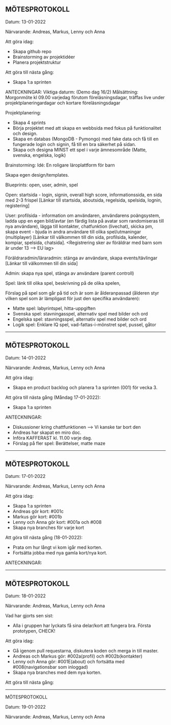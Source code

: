 MÖTESPROTOKOLL
-

Datum: 13-01-2022

Närvarande: Andreas, Markus, Lenny och Anna

Att göra idag:
- Skapa github repo
- Brainstorming av projektidéer
- Planera projektstruktur

Att göra till nästa gång:
- Skapa 1:a sprinten


ANTECKNINGAR:
Viktiga daturm: (Demo dag 16/2)
Målsättning: Morgonmöte kl 09.00 varjedag förutom föreläsningsdagar, träffas live under projektplaneringardagar och kortare föreläsningsdagar


Projektplanering:
- Skapa 4 sprints 
- Börja projektet med att skapa en webbsida med fokus på funktionalitet och design.
- Skapa en databas (MongoDB - Pymongo) med fake data och få till en fungerade login och signin, få till en bra säkerhet på sidan.
- Skapa och designa MINST ett spel i varje ämnesområde (Matte, svenska, engelska, logik)



Brainstorming:
Idé: En roligare läroplattform för barn

Skapa egen design/templates.

Blueprints: open, user, admin, spel

Open: startsida - login, signin, overall high score, informationssida, en sida med 2-3 frispel [Länkar till startsida, aboutsida, regelsida, spelsida, lognin, registering]

User: profilsida - information om användaren, användarens poängsystem, ladda upp en egen bild/avtar (en färdig lista på avatar som randomiseras till nya användare), lägga till kontakter, chatfunktion (livechat), skicka pm, skapa event - bjuda in andra användare till olika spel/utmaningar (multiplayer) [Länkar till välkommen till din sida, profilsida, kalender, kompiar, spelsida, chatsida].
<Registrering sker av föräldrar med barn som är under 13 --> EU lag> 

Föräldraradmin/läraradmin: stänga av användare, skapa events/tävlingar [Länkar till välkommen till din sida]

Admin: skapa nya spel, stänga av användare (parent controll)

Spel: länk till olika spel, beskrivning på de olika spelen,

Förslag på spel som går på tid och är som är ålderanpassad (ålderen styr vilken spel som är lämpligast för just den specifika användaren):
- Matte spel: labyrintspel, hitta-uppgiften 
- Svenska spel: stavningasspel, alternativ spel med bilder och ord
- Engelska spel: stavningsspel, alternativ spel med bilder och ord
- Logik spel: Enklare IQ spel, vad-fattas-i-mönstret spel, pussel, gåtor

_______________________________________________________________________________________________________________________________________________________________________

MÖTESPROTOKOLL
-

Datum: 14-01-2022

Närvarande: Andreas, Markus, Lenny och Anna

Att göra idag:
- Skapa en product backlog och planera 1:a sprinten (001) för vecka 3.

Att göra till nästa gång (Måndag 17-01-2022):
- Skapa 1:a sprinten


ANTECKNINGAR:

- Diskussioner kring chattfunktionen --> Vi kanske tar bort den
- Andreas har skapat en miro doc.
- Införa KAFFERAST kl. 11.00 varje dag.
- Förslag på fler spel: Berättelser, matte maze
_______________________________________________________________________________________________________________________________________________________________________

MÖTESPROTOKOLL
-

Datum: 17-01-2022

Närvarande: Andreas, Markus, Lenny och Anna

Att göra idag:
- Skapa 1:a sprinten
- Andreas gör kort: #001c
- Markus gör kort: #001b
- Lenny och Anna gör kort: #001a och #008
- Skapa nya branches för varje kort

Att göra till nästa gång (18-01-2022):
- Prata om hur långt vi kom igår med korten.
- Fortsätta jobba med nya gamla kort/nya kort.


ANTECKNINGAR:

_______________________________________________________________________________________________________________________________________________________________________

MÖTESPROTOKOLL
-

Datum: 18-01-2022

Närvarande: Andreas, Markus, Lenny och Anna

Vad har gjorts sen sist: 
- Alla i gruppen har lyckats få sina delar/kort att fungera bra. Första prototypen, CHECK!

Att göra idag:
- Gå igenom pull requestarna, diskutera koden och merga in till master.
- Andreas och Markus gör: #002a(profil) och #002b(kontakter)
- Lenny och Anna gör: #001E(about) och fortsätta med #008(navigationsbar som inloggad)
- Skapa nya branches med dem nya korten.

Att göra till nästa gång:

_______________________________________________________________________________________________________________________________________________________________________

MÖTESPROTOKOLL

Datum: 19-01-2022

Närvarande: Andreas, Markus, Lenny och Anna
